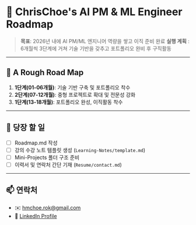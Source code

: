 # 🚀 ChrisChoe's AI PM & ML Engineer Roadmap

> **목표**: 2026년 내에 AI PM/ML 엔지니어 역량을 쌓고 이직 준비 완료
> **실행 계획** : 6개월씩 3단계에 거쳐 기술 기반을 갖추고 포트폴리오 완비 후 구직활동

---

## 📌 A Rough Road Map

1. **1단계(01-06개월)**: 기술 기반 구축 및 포트폴리오 착수
2. **2단계(07-12개월)**: 중형 프로젝트로 확대 및 전문성 강화
3. **1단계(13-18개월)**: 포트폴리오 완성, 이직활동 착수

---

## 🎯 당장 할 일

- [ ] Roadmap.md 작성  
- [ ] 강의 수강 노트 템플릿 생성 (`Learning-Notes/template.md`)  
- [ ] Mini-Projects 폴더 구조 준비  
- [ ] 이력서 및 연락처 간단 기재 (`Resume/contact.md`)

---

## 📫 연락처

- ✉️ hmchoe.rok@gmail.com
- 🔗 [LinkedIn Profile](https://www.linkedin.com/in/chris-choe-22a663353/)
